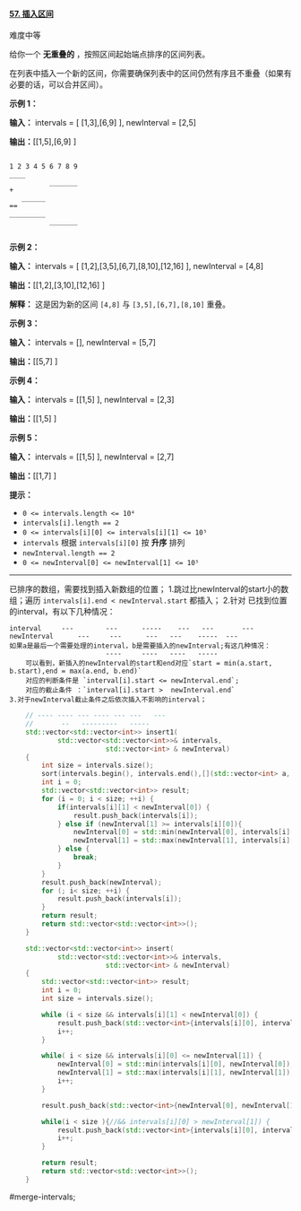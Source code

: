 #### [57. 插入区间](https://leetcode.cn/problems/insert-interval/)

难度中等

给你一个 **无重叠的** ，按照区间起始端点排序的区间列表。

在列表中插入一个新的区间，你需要确保列表中的区间仍然有序且不重叠（如果有必要的话，可以合并区间）。

**示例 1：**

**输入：** intervals = [ [1,3],[6,9] ], newInterval = [2,5]

**输出：**[[1,5],[6,9] ]
```

1 2 3 4 5 6 7 8 9
____
          _______
+
   ______      
==
_________
          _______
         
```

**示例 2：**

**输入：** intervals = [ [1,2],[3,5],[6,7],[8,10],[12,16] ], newInterval = [4,8]

**输出：**[[1,2],[3,10],[12,16] ]

**解释：** 这是因为新的区间 `[4,8]` 与 `[3,5],[6,7],[8,10]` 重叠。

**示例 3：**

**输入：** intervals = [], newInterval = [5,7]

**输出：**[[5,7] ]

**示例 4：**

**输入：** intervals = [[1,5] ], newInterval = [2,3]

**输出：**[[1,5] ]

**示例 5：**

**输入：** intervals = [[1,5] ], newInterval = [2,7]

**输出：**[[1,7] ]

**提示：**

-   `0 <= intervals.length <= 10⁴`
-   `intervals[i].length == 2`
-   `0 <= intervals[i][0] <= intervals[i][1] <= 10⁵`
-   `intervals` 根据 `intervals[i][0]` 按 **升序** 排列
-   `newInterval.length == 2`
-   `0 <= newInterval[0] <= newInterval[1] <= 10⁵`
---- ----
已排序的数组，需要找到插入新数组的位置；
1.跳过比newInterval的start小的数组；遍历 `intervals[i].end < newInterval.start` 都插入；
2.针对 已找到位置的interval，有以下几种情况：
```
interval     ---        ---      -----    ---   ---       ---
newInterval      ---     ---      ---   ---    -----  ---
如果a是最后一个需要处理的interval，b是需要插入的newInterval;有这几种情况：
                        ----     ----   ----   -----
    可以看到，新插入的newInterval的start和end对应`start = min(a.start, b.start),end = max(a.end, b.end)`
    对应的判断条件是 `interval[i].start <= newInterval.end`;
    对应的截止条件 ：`interval[i].start >  newInterval.end`
3.对于newInterval截止条件之后依次插入不影响的interval；
```

```cpp
    // ---- ---- --- ---- --- ---   ---
    //       --   ---------   -----
    std::vector<std::vector<int>> insert1(
            std::vector<std::vector<int>>& intervals,
                        std::vector<int> & newInterval)
    {
        int size = intervals.size();
        sort(intervals.begin(), intervals.end(),[](std::vector<int> a, std::vector<int> b){return a[0] < b[0];});
        int i = 0;
        std::vector<std::vector<int>> result;
        for (i = 0; i < size; ++i) {
            if(intervals[i][1] < newInterval[0]) {
                result.push_back(intervals[i]);
            } else if (newInterval[1] >= intervals[i][0]){
                newInterval[0] = std::min(newInterval[0], intervals[i][0]);
                newInterval[1] = std::max(newInterval[1], intervals[i][1]);
            } else {
                break;
            }
        }
        result.push_back(newInterval);
        for (; i< size; ++i) {
            result.push_back(intervals[i]);
        }
        return result;
        return std::vector<std::vector<int>>();
    }
```

```cpp
    std::vector<std::vector<int>> insert(
            std::vector<std::vector<int>>& intervals,
                        std::vector<int> & newInterval) 
    {
        std::vector<std::vector<int>> result;
        int i = 0;
        int size = intervals.size();

        while (i < size && intervals[i][1] < newInterval[0]) {
            result.push_back(std::vector<int>{intervals[i][0], intervals[i][1]});
            i++;
        }

        while( i < size && intervals[i][0] <= newInterval[1]) {
            newInterval[0] = std::min(intervals[i][0], newInterval[0]);
            newInterval[1] = std::max(intervals[i][1], newInterval[1]);
            i++;
        }

        result.push_back(std::vector<int>{newInterval[0], newInterval[1]});

        while(i < size ){//&& intervals[i][0] > newInterval[1]) {
            result.push_back(std::vector<int>{intervals[i][0], intervals[i][1]});
            i++;
        }

        return result;
        return std::vector<std::vector<int>>();
    }
```
#merge-intervals;
